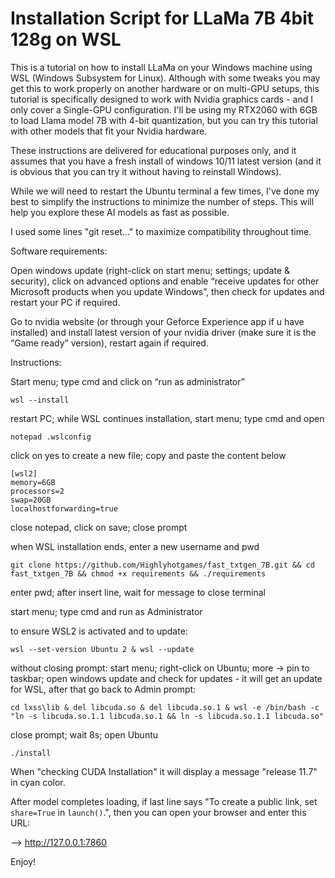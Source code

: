 # Installation Script for LLaMa 7B 4bit 128g on WSL


This is a tutorial on how to install LLaMa on your Windows machine using WSL (Windows Subsystem for Linux).
Although with some tweaks you may get this to work properly on another hardware or on multi-GPU setups,
this tutorial is specifically designed to work with Nvidia graphics cards - and I only cover a Single-GPU configuration.
I'll be using my RTX2060 with 6GB to load Llama model 7B with 4-bit quantization,
but you can try this tutorial with other models that fit your Nvidia hardware.

These instructions are delivered for educational purposes only, and it assumes that you have a fresh install of
windows 10/11 latest version (and it is obvious that you can try it without having to reinstall Windows).

While we will need to restart the Ubuntu terminal a few times, I've done my best to simplify the instructions
to minimize the number of steps. This will help you explore these AI models as fast as possible.

I used some lines "git reset..." to maximize compatibility throughout time.



Software requirements:


Open windows update (right-click on start menu; settings; update & security), click on advanced options and
enable “receive updates for other Microsoft products when you update Windows”, then
check for updates and restart your PC if required.

Go to nvidia website (or through your Geforce Experience app if u have installed) and install latest version
of your nvidia driver (make sure it is the “Game ready” version), restart again if required.



Instructions:


Start menu; type cmd and click on “run as administrator”

	wsl --install

restart PC; while WSL continues installation, start menu; type cmd and open

	notepad .wslconfig

click on yes to create a new file; copy and paste the content below


	[wsl2]
	memory=6GB
	processors=2
	swap=20GB
	localhostforwarding=true


close notepad, click on save; close prompt

when WSL installation ends, enter a new username and pwd


	git clone https://github.com/Highlyhotgames/fast_txtgen_7B.git && cd fast_txtgen_7B && chmod +x requirements && ./requirements
	


enter pwd; after insert line, wait for message to close terminal

start menu; type cmd and run as Administrator

to ensure WSL2 is activated and to update:


	wsl --set-version Ubuntu 2 & wsl --update


without closing prompt: start menu; right-click on Ubuntu; more -> pin to taskbar; open windows update and
check for updates - it will get an update for WSL, after that go back to Admin prompt:


	cd lxss\lib & del libcuda.so & del libcuda.so.1 & wsl -e /bin/bash -c "ln -s libcuda.so.1.1 libcuda.so.1 && ln -s libcuda.so.1.1 libcuda.so"


close prompt; wait 8s; open Ubuntu


	./install
	


When "checking CUDA Installation" it will display a message "release 11.7" in cyan color.


After model completes loading, if last line says
"To create a public link, set `share=True` in `launch()`.",
then you can open your browser and enter this URL:


—> http://127.0.0.1:7860





Enjoy!






